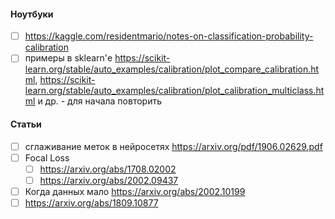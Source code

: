#### Ноутбуки

- [ ] https://kaggle.com/residentmario/notes-on-classification-probability-calibration
- [ ] примеры в sklearn'е https://scikit-learn.org/stable/auto_examples/calibration/plot_compare_calibration.html, https://scikit-learn.org/stable/auto_examples/calibration/plot_calibration_multiclass.html и др. - для начала повторить

#### Статьи

- [ ] сглаживание меток в нейросетях https://arxiv.org/pdf/1906.02629.pdf
- [ ] Focal Loss
  - [ ] https://arxiv.org/abs/1708.02002
  - [ ] https://arxiv.org/abs/2002.09437
- [ ] Когда данных мало https://arxiv.org/abs/2002.10199
- [ ] https://arxiv.org/abs/1809.10877